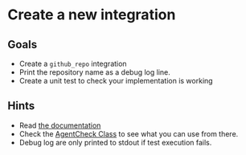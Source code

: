# Create a new integration

## Goals
- Create a `github_repo` integration
- Print the repository name as a debug log line.
- Create a unit test to check your implementation is working

## Hints
- Read [the documentation](https://github.com/DataDog/integrations-core/blob/master/docs/dev/new_check_howto.md)
- Check the [AgentCheck Class](https://github.com/DataDog/integrations-core/blob/master/datadog_checks_base/datadog_checks/base/checks/base.py) to see what you can use from there.
- Debug log are only printed to stdout if test execution fails.

